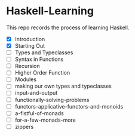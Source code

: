 # Haskell-Learning
This repo records the process of learning Haskell.
- [x] Introduction
- [x] Starting Out
- [ ] Types and Typeclasses
- [ ] Syntax in Functions
- [ ] Recursion
- [ ] Higher Order Function
- [ ] Modules
- [ ] making our own types and typeclasses      
- [ ] input-and-output
- [ ] functionally-solving-problems
- [ ] functors-applicative-functors-and-monoids
- [ ] a-fistful-of-monads     
- [ ] for-a-few-monads-more
- [ ] zippers